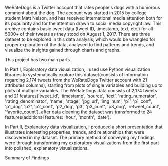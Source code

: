 WeRateDogs is a Twitter account that rates people's dogs with a humorous comment about the dog. The account was started in 2015 by college student Matt Nelson, and has received international media attention both for its popularity and for the attention drawn to social media copyright law. This archive contains basic tweet data (tweet ID, timestamp, text, etc.) for all 5000+ of their tweets as they stood on August 1, 2017. There are three dataset to be explored in this data analysis, which would be wrangled for proper exploration of the data, analysed to find patterns and trends, and visualize the insights gained through charts and graphs.

This project has two main parts

In Part I, Exploratory data visualization, i used use Python visualization libraries to systematically explore this dataset(consists of information regarding 2,174 tweets from the WeRateDogs Twitter account with 21 attributes columns), starting from plots of single variables and building up to plots of multiple variables.
The WeRateDogs data consists of 2,174 tweets and 21 features('tweet_id', 'timestamp', 'source', 'text', 'rating_numerator', 'rating_denominator', 'name', 'stage', 'jpg_url', 'img_num', 'p1', 'p1_conf', 'p1_dog', 'p2', 'p2_conf', 'p2_dog', 'p3', 'p3_conf', 'p3_dog', 'retweet_count', 'favorite_count'), after data cleaning the dataset was transformed to 24 features(additional features: 'hour', 'month', 'date').

In Part II, Explanatory data visualization, i produced a short presentation that illustrates interesting properties, trends, and relationships that were discovered in my dataset. The primary method of conveying my findings were through transforming my exploratory visualizations from the first part into polished, explanatory visualizations.

Summary of Findings
